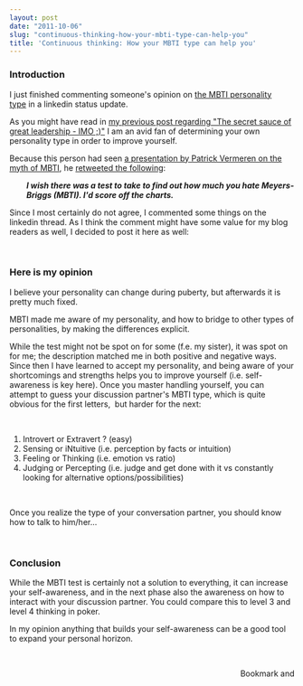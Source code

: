 ```yaml
---
layout: post
date: "2011-10-06"
slug: "continuous-thinking-how-your-mbti-type-can-help-you"
title: 'Continuous thinking: How your MBTI type can help you'
---
```


<h3>Introduction</h3>
<p>I just finished commenting someone's opinion on <a href="https://en.wikipedia.org/wiki/Myers-Briggs_Type_Indicator" target="_blank">the MBTI personality type</a>&nbsp;in a linkedin status update.</p>
<p>As you might have read in <a href="https://www.corebvba.be/blog/post/Continuous-thinking-Essay-The-secret-sauce-of-great-leadership-IMO-B)-.aspx">my previous post regarding "The secret sauce of great leadership - IMO ;)"</a> I am an avid fan of determining your own personality type in order to improve yourself.</p>
<p>Because this person had seen <a href="https://vimeo.com/20441760" target="_blank">a presentation by Patrick Vermeren on the myth of MBTI</a>, he <a href="https://twitter.com/#!/berkun/status/121332727134949376" target="_blank">retweeted the following</a>:</p>
<p style="padding-left: 30px; "><em><strong>I wish there was a test to take to find out how much you hate Meyers-Briggs (MBTI). I'd score off the charts.</strong></em></p>
<p>Since I most certainly do not agree, I commented some things on the linkedin thread. As I think the comment might have some value for my blog readers as well, I decided to post it here as well:</p>
<p></p>
<p>&nbsp;</p>
<h3>Here is my opinion</h3>
<p>I believe your personality can change during puberty, but afterwards it is pretty much fixed.&nbsp;</p>
<p>MBTI made me aware of my personality, and how to bridge to other types of personalities, by making the differences explicit.&nbsp;</p>
<p>While the test might not be spot on for some (f.e. my sister), it was spot on for me; the description matched me in both positive and negative ways. Since then I have learned to accept my personality, and being aware of your shortcomings and strengths helps you to improve yourself (i.e. self-awareness is key here). Once you master handling yourself, you can attempt to guess your discussion partner's MBTI type, which is quite obvious for the first letters,&nbsp;&nbsp;but harder for the next:&nbsp;</p>
<p>&nbsp;</p>
<ol>
<li>Introvert or Extravert ? (easy)&nbsp;</li>
<li>Sensing or iNtuitive (i.e. perception by facts or intuition)&nbsp;</li>
<li>Feeling or Thinking (i.e. emotion vs ratio)&nbsp;</li>
<li>Judging or Percepting (i.e. judge and get done with it vs constantly looking for alternative options/possibilities)&nbsp;</li>
</ol>
<p>&nbsp;</p>
<p>Once you realize the type of your conversation partner, you should know how to talk to him/her...</p>
<p>&nbsp;</p>
<h3>Conclusion</h3>
<p>While the MBTI test is certainly not a solution to everything, it can increase your self-awareness, and in the next phase also the awareness on how to interact with your discussion partner. You could compare this to level 3 and level 4 thinking in poker.</p>
<p>In my opinion anything that builds your self-awareness can be a good tool to expand your personal horizon.</p>
<p>&nbsp;</p><div style="text-align:right"><a class="addthis_button" href="https://www.addthis.com/bookmark.php?v=250&amp;pub=xa-4aec37702e3161d4"><img src="https://s7.addthis.com/static/btn/v2/lg-share-en.gif" width="125" height="16" alt="Bookmark and Share" style="border:0"/></a><script type="text/javascript" src="https://s7.addthis.com/js/250/addthis_widget.js#pub=xa-4aec37702e3161d4"></script></div>
